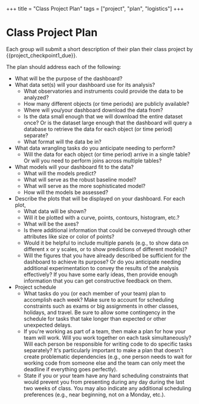 +++
title = "Class Project Plan"
tags = ["project", "plan", "logistics"]
+++

# Class Project Plan

Each group will submit a short description of their plan their class project  by {{project_checkpoint1_due}}.  

The plan should address each of the following:

- What will be the purpose of the dashboard?  <!-- (see [ideas](../project/#Purpose)) -->
- What data set(s) will your dashboard use for its analysis?
  - What observatories and instruments could provide the data to be analyzed?    
  - How many different objects (or time periods) are publicly available?
  - Where will you/your dashboard download the data from?   
  - Is the data small enough that we will download the entire dataset once?  Or is the dataset large enough that the dashboard will query a database to retrieve the data for each object (or time period) separate?  
  - What format will the data be in?  
- What data wrangling tasks do you anticipate needing to perform?
  - Will the data for each object (or time period) arrive in a single table?  Or will you need to perform joins across multiple tables?
- What models will your dashboard fit to the data?
  - What will the models predict?
  - What will serve as the robust baseline model?
  - What will serve as the more sophisticated model?
  - How will the models be assessed?
- Describe the plots that will be displayed on your dashboard.  For each plot,
  - What data will be shown?  
  - Will it be plotted with a curve, points, contours, histogram, etc.?
  - What will be the axes?
  - Is there additional information that could be conveyed through other attributes like size or color of points?   
  - Would it be helpful to include multiple panels (e.g., to show data on different x or y scales, or to show predictions of different models)?
  - Will the figures that you have already described be sufficient for the dashboard to achieve its purpose?  Or do you anticipate needing additional experimentation to convey the results of the analysis effectively?  If you have some early ideas, then  provide enough information that you can get constructive feedback on them.
- Project schedule
  - What tasks do you (or each member of your team) plan to accomplish each week?  Make sure to account for scheduling constraints such as exams or big assignments in other classes, holidays, and travel.   Be sure to allow some contingency in the schedule for tasks that take longer than expected or other unexpected delays.  
  - If you're working as part of a team, then make a plan for how your team will work.  Will you work together on each task simultaneously?  Will each person be responsible for writing code to do specific tasks separately?  It's particularly important to make a plan that doesn't create problematic dependencies (e.g., one person needs to wait for working code from someone else and the team can only meet the deadline if everything goes perfectly).  
  - State if you or your team have any hard scheduling constraints that would prevent you from presenting during any day during the last two weeks of class.  You may also indicate any additional scheduling preferences (e.g., near beginning, not on a Monday, etc.).
